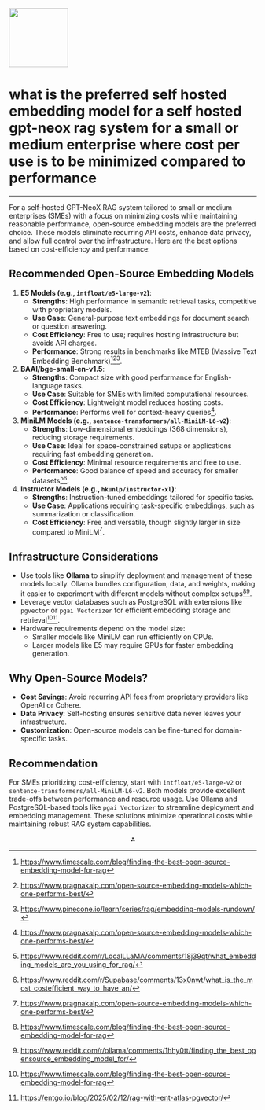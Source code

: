 <img src="https://r2cdn.perplexity.ai/pplx-full-logo-primary-dark%402x.png" class="logo" width="120"/>

# what is the preferred self hosted embedding model for a self hosted gpt-neox rag system for a small or medium enterprise where cost per use is to be minimized compared to performance

---
For a self-hosted GPT-NeoX RAG system tailored to small or medium enterprises (SMEs) with a focus on minimizing costs while maintaining reasonable performance, open-source embedding models are the preferred choice. These models eliminate recurring API costs, enhance data privacy, and allow full control over the infrastructure. Here are the best options based on cost-efficiency and performance:

## Recommended Open-Source Embedding Models

1. **E5 Models (e.g., `intfloat/e5-large-v2`)**:
    - **Strengths**: High performance in semantic retrieval tasks, competitive with proprietary models.
    - **Use Case**: General-purpose text embeddings for document search or question answering.
    - **Cost Efficiency**: Free to use; requires hosting infrastructure but avoids API charges.
    - **Performance**: Strong results in benchmarks like MTEB (Massive Text Embedding Benchmark)[^1][^5][^10].
2. **BAAI/bge-small-en-v1.5**:
    - **Strengths**: Compact size with good performance for English-language tasks.
    - **Use Case**: Suitable for SMEs with limited computational resources.
    - **Cost Efficiency**: Lightweight model reduces hosting costs.
    - **Performance**: Performs well for context-heavy queries[^5].
3. **MiniLM Models (e.g., `sentence-transformers/all-MiniLM-L6-v2`)**:
    - **Strengths**: Low-dimensional embeddings (368 dimensions), reducing storage requirements.
    - **Use Case**: Ideal for space-constrained setups or applications requiring fast embedding generation.
    - **Cost Efficiency**: Minimal resource requirements and free to use.
    - **Performance**: Good balance of speed and accuracy for smaller datasets[^3][^12].
4. **Instructor Models (e.g., `hkunlp/instructor-xl`)**:
    - **Strengths**: Instruction-tuned embeddings tailored for specific tasks.
    - **Use Case**: Applications requiring task-specific embeddings, such as summarization or classification.
    - **Cost Efficiency**: Free and versatile, though slightly larger in size compared to MiniLM[^5].

## Infrastructure Considerations

- Use tools like **Ollama** to simplify deployment and management of these models locally. Ollama bundles configuration, data, and weights, making it easier to experiment with different models without complex setups[^1][^13].
- Leverage vector databases such as PostgreSQL with extensions like `pgvector` or `pgai Vectorizer` for efficient embedding storage and retrieval[^1][^7].
- Hardware requirements depend on the model size:
    - Smaller models like MiniLM can run efficiently on CPUs.
    - Larger models like E5 may require GPUs for faster embedding generation.


## Why Open-Source Models?

- **Cost Savings**: Avoid recurring API fees from proprietary providers like OpenAI or Cohere.
- **Data Privacy**: Self-hosting ensures sensitive data never leaves your infrastructure.
- **Customization**: Open-source models can be fine-tuned for domain-specific tasks.


## Recommendation

For SMEs prioritizing cost-efficiency, start with `intfloat/e5-large-v2` or `sentence-transformers/all-MiniLM-L6-v2`. Both models provide excellent trade-offs between performance and resource usage. Use Ollama and PostgreSQL-based tools like `pgai Vectorizer` to streamline deployment and embedding management. These solutions minimize operational costs while maintaining robust RAG system capabilities.

<div style="text-align: center">⁂</div>

[^1]: https://www.timescale.com/blog/finding-the-best-open-source-embedding-model-for-rag

[^2]: https://www.timescale.com/blog/open-source-vs-openai-embeddings-for-rag

[^3]: https://www.reddit.com/r/LocalLLaMA/comments/18j39qt/what_embedding_models_are_you_using_for_rag/

[^4]: https://softwaremill.com/embedding-models-comparison/

[^5]: https://www.pragnakalp.com/open-source-embedding-models-which-one-performs-best/

[^6]: https://writingmate.ai/blog/the-best-embedding-models

[^7]: https://entgo.io/blog/2025/02/12/rag-with-ent-atlas-pgvector/

[^8]: https://www.graft.com/blog/open-source-text-embedding-models

[^9]: https://www.datastax.com/blog/best-embedding-models-information-retrieval-2025

[^10]: https://www.pinecone.io/learn/series/rag/embedding-models-rundown/

[^11]: https://www.enterprisebot.ai/blog/choose-the-best-embedding-model-for-your-retrieval-augmented-generation-rag-system

[^12]: https://www.reddit.com/r/Supabase/comments/13x0nwt/what_is_the_most_costefficient_way_to_have_an/

[^13]: https://www.reddit.com/r/ollama/comments/1hhy0tt/finding_the_best_opensource_embedding_model_for/

[^14]: https://www.timescale.com/blog/which-openai-embedding-model-is-best

[^15]: https://www.datastax.com/blog/best-embedding-models-information-retrieval-2025

[^16]: https://www.bentoml.com/blog/a-guide-to-open-source-embedding-models

[^17]: https://www.reddit.com/r/Rag/comments/1hdd3u2/which_embedding_model_should_i_use_need_help/

[^18]: https://www.bentoml.com/blog/building-rag-with-open-source-and-custom-ai-models

[^19]: https://www.puppyagent.com/blog/How-to-Implement-a-Multilingual-RAG-System-Effectively-in-2025

[^20]: https://huggingface.co/docs/transformers/en/model_doc/gpt_neox

[^21]: https://github.com/infiniflow/ragflow

[^22]: https://ai.plainenglish.io/choosing-an-embedding-model-for-retrieval-augmented-generation-rag-705dbb8a9e12

[^23]: https://www.pragnakalp.com/open-source-embedding-models-which-one-performs-best/

[^24]: https://github.com/tensorchord/Awesome-LLMOps

[^25]: https://www.reddit.com/r/LocalLLaMA/comments/1fl6hl3/leading_opensource_embedding_model/

[^26]: https://bdtechtalks.com/2024/01/08/microsoft-llm-embeddings/

[^27]: https://www.timescale.com/blog/general-purpose-vs-domain-specific-embedding-models

[^28]: https://codesphere.com/articles/best-open-source-sentence-embedding-models

[^29]: https://cloud.google.com/vertex-ai/generative-ai/docs/use-embedding-models

[^30]: https://www.timescale.com/blog/open-source-vs-openai-embeddings-for-rag

[^31]: https://writingmate.ai/blog/the-best-embedding-models

[^32]: https://github.com/mikeroyal/Self-Hosting-Guide

[^33]: https://towardsdatascience.com/openai-vs-open-source-multilingual-embedding-models-e5ccb7c90f05/

[^34]: https://cloud.google.com/vertex-ai/generative-ai/docs/embeddings/get-text-embeddings

[^35]: https://telnyx.com/resources/embedding-vs-fine-tuning

[^36]: https://blog.getzep.com/text-embedding-latency-a-semi-scientific-look/

